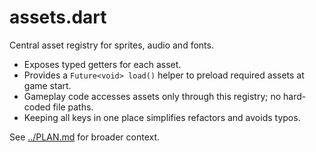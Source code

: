 # assets.dart

Central asset registry for sprites, audio and fonts.

- Exposes typed getters for each asset.
- Provides a `Future<void> load()` helper to preload required assets at game start.
- Gameplay code accesses assets only through this registry; no hard-coded file paths.
- Keeping all keys in one place simplifies refactors and avoids typos.

See [../PLAN.md](../PLAN.md) for broader context.
